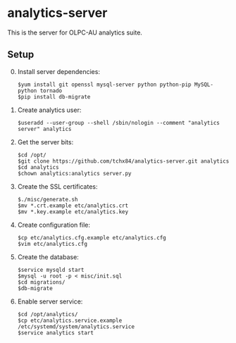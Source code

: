 analytics-server
================
This is the server for OLPC-AU analytics suite.

Setup
----

0. Install server dependencies:

    ```
    $yum install git openssl mysql-server python python-pip MySQL-python tornado
    $pip install db-migrate
    ```

1. Create analytics user:

    ```
    $useradd --user-group --shell /sbin/nologin --comment "analytics server" analytics
    ```

2. Get the server bits:

    ```
    $cd /opt/
    $git clone https://github.com/tchx84/analytics-server.git analytics
    $cd analytics
    $chown analytics:analytics server.py
    ```

3. Create the SSL certificates:

    ```
    $./misc/generate.sh
    $mv *.crt.example etc/analytics.crt
    $mv *.key.example etc/analytics.key
    ```

4. Create configuration file:

    ```
    $cp etc/analytics.cfg.example etc/analytics.cfg
    $vim etc/analytics.cfg
    ```

5. Create the database:

    ```
    $service mysqld start
    $mysql -u root -p < misc/init.sql
    $cd migrations/
    $db-migrate 
    ```

6. Enable server service:

   ```
   $cd /opt/analytics/
   $cp etc/analytics.service.example /etc/systemd/system/analytics.service
   $service analytics start
   ```
